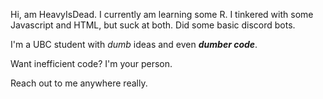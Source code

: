 Hi, am HeavyIsDead. I currently am learning some R. I tinkered with some Javascript and HTML, but suck at both. Did some basic discord bots.

I'm a UBC student with *dumb* ideas and even ***dumber code***.

Want inefficient code? I'm your person.

Reach out to me anywhere really.
